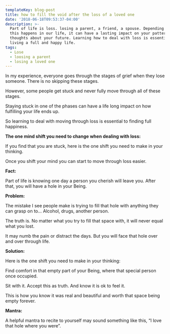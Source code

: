```yaml
---
templateKey: blog-post
title: how to fill the void after the loss of a loved one
date: '2018-06-18T09:53:37-04:00'
description: >-
  Part of life is loss. losing a parent, a friend, a spouse. Depending on when
  this happens in our life, it can have a lasting impact on your patterns and
  thoughts about your future. Learning how to deal with loss is essential to
  living a full and happy life.
tags:
  - Lose
  - loosing a parent
  - losing a loved one
---
```

In my experience, everyone goes through the stages of grief when they lose someone. There is no skipping these stages. 

However, some people get stuck and never fully move through all of these stages. 

Staying stuck in one of the phases can have a life long impact on how fulfilling your life ends up.

So learning to deal with moving through loss is essential to finding full happiness.





**The one mind shift you need to change when dealing with loss:**

If you find that you are stuck, here is the one shift you need to make in your thinking. 

Once you shift your mind you can start to move through loss easier. 



**Fact:**

Part of life is knowing one day a person you cherish will leave you. After that, you will have a hole in your Being. 



**Problem:**

The mistake I see people make is trying to fill that hole with anything they can grasp on to... Alcohol, drugs, another person. 

The truth is. No matter what you try to fill that space with, it will never equal what you lost. 

It may numb the pain or distract the days. But you will face that hole over and over through life. 



**Solution:**

Here is the one shift you need to make in your thinking:

Find comfort in that empty part of your Being, where that special person once occupied. 

Sit with it. Accept this as truth. And know it is ok to feel it. 

This is how you know it was real and beautiful and worth that space being empty forever. 



**Mantra:**

A helpful mantra to recite to yourself may sound something like this, “I love that hole where you were”.
